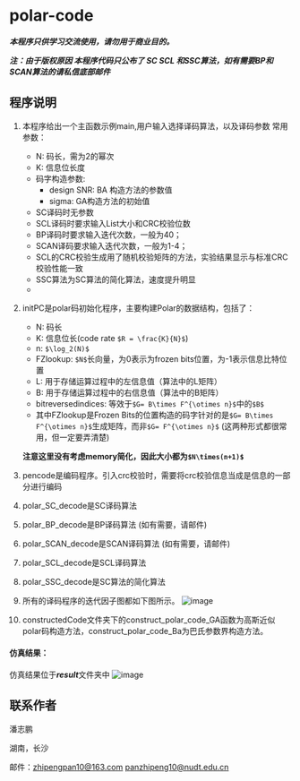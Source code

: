 # polar-code

***本程序只供学习交流使用，请勿用于商业目的。***

***注：由于版权原因 本程序代码只公布了 SC SCL 和SSC算法，如有需要BP和SCAN算法的请私信底部邮件***

## 程序说明
1. 本程序给出一个主函数示例main,用户输入选择译码算法，以及译码参数
常用参数：
    - N: 码长，需为2的幂次   
    - K: 信息位长度
    - 码字构造参数: 
        - design SNR: BA 构造方法的参数值
        - sigma: GA构造方法的初始值
    - SC译码时无参数
    - SCL译码时要求输入List大小和CRC校验位数
    - BP译码时要求输入迭代次数，一般为40；
    - SCAN译码要求输入迭代次数，一般为1-4；
    - SCL的CRC校验生成用了随机校验矩阵的方法，实验结果显示与标准CRC校验性能一致
    - SSC算法为SC算法的简化算法，速度提升明显
    - 



2. initPC是polar码初始化程序，主要构建Polar的数据结构，包括了：
    - N: 码长
    - K: 信息位长(code rate `$R = \frac{K}{N}$`)
    - n: `$\log_2(N)$`
    - FZlookup: `$N$`长向量，为0表示为frozen bits位置，为-1表示信息比特位置
    - L: 用于存储运算过程中的左信息值（算法中的L矩阵）
    - B: 用于存储运算过程中的右信息值（算法中的B矩阵）
    - bitreversedindices: 等效于`$G= B\times F^{\otimes n}$`中的`$B$`
    - 其中FZlookup是Frozen Bits的位置构造的码字针对的是`$G= B\times F^{\otimes n}$`生成矩阵，而非`$G= F^{\otimes n}$` (这两种形式都很常用，但一定要弄清楚)
    
    **注意这里没有考虑memory简化，因此大小都为`$N\times(n+1)$`**


3. pencode是编码程序。引入crc校验时，需要将crc校验信息当成是信息的一部分进行编码

4. polar_SC_decode是SC译码算法

5. polar_BP_decode是BP译码算法 (如有需要，请邮件)

6. polar_SCAN_decode是SCAN译码算法 (如有需要，请邮件)

7. polar_SCL_decode是SCL译码算法

8. polar_SSC_decode是SC算法的简化算法

9. 所有的译码程序的迭代因子图都如下图所示。
![image](E:/YoudaoLocalFile/zhipengpan10@163.com/figure/polar-factor.jpg)

10. constructedCode文件夹下的construct_polar_code_GA函数为高斯近似polar码构造方法，construct_polar_code_Ba为巴氏参数界构造方法。

#### 仿真结果：
仿真结果位于***result***文件夹中
![image](E:/YoudaoLocalFile/zhipengpan10@163.com/figure/result_256_128.png)

## 联系作者
潘志鹏

湖南，长沙

邮件：zhipengpan10@163.com panzhipeng10@nudt.edu.cn